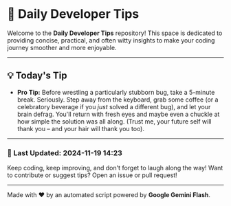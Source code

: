 
# 🌟 Daily Developer Tips

Welcome to the **Daily Developer Tips** repository! This space is dedicated to providing concise, practical, and often witty insights to make your coding journey smoother and more enjoyable.

---

## 💡 Today's Tip

- **Pro Tip:**  Before wrestling a particularly stubborn bug,  take a 5-minute break.  Seriously.  Step away from the keyboard, grab some coffee (or a celebratory beverage if you *just* solved a different bug), and let your brain defrag.  You'll return with fresh eyes and maybe even a chuckle at how simple the solution was all along.  (Trust me, your future self will thank you – and your hair will thank you too).

---

### 📅 Last Updated: 2024-11-19 14:23

Keep coding, keep improving, and don't forget to laugh along the way! Want to contribute or suggest tips? Open an issue or pull request!

---

Made with ❤️ by an automated script powered by **Google Gemini Flash**.
